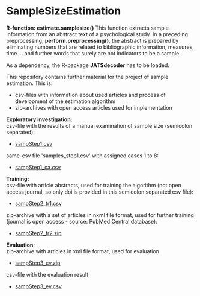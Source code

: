 # SampleSizeEstimation
**R-function: estimate.samplesize()**
This function extracts sample information from an abstract text of a psychological study. In a preceding preprocessing, **perform.preprocessing()**, the abstract is prepared by eliminating numbers that are related to bibliographic information, measures, time ... and further words that surely are not indicators to be a sample.

As a dependency, the R-package **JATSdecoder** has to be loaded.

This repository contains further material for the project of sample estimation. This is:

* csv-files with information about used articles and process of development of the estimation algorithm
* zip-archives with open access articles used for implementation

**Exploratory investigation:** <br />
csv-file with the results of a manual examination of sample size (semicolon separated):
- [sampStep1.csv](https://github.com/PetrinaB/SampleSizeEstimation/files/7038355/sampStep1.csv)

same-csv file 'samples_step1.csv' with assigned cases 1 to 8:
- [sampStep1_ca.csv](https://github.com/PetrinaB/SampleSizeEstimation/files/7038358/sampStep1_ca.csv)

**Training:**  <br />
csv-file with article abstracts, used for training the algorithm (not open access journal, so only doi is provided in this semicolon separated csv file):
- [sampStep2_tr1.csv](https://github.com/PetrinaB/SampleSizeEstimation/files/7038360/sampStep2_tr1.csv)

zip-archive with a set of articles in nxml file format, used for further training (journal is open access - source: PubMed Central database):
- [sampStep2_tr2.zip](https://github.com/PetrinaB/SampleSizeEstimation/files/7038364/sampStep2_tr2.zip)

**Evaluation**: <br />
zip-archive with articles in xml file format, used for evaluation
- [sampStep3_ev.zip](https://github.com/PetrinaB/SampleSizeEstimation/files/7038368/sampStep3_ev.zip)

csv-file with the evaluation result
- [sampStep3_ev.csv](https://github.com/PetrinaB/SampleSizeEstimation/files/7079769/sampStep3_ev.csv)



